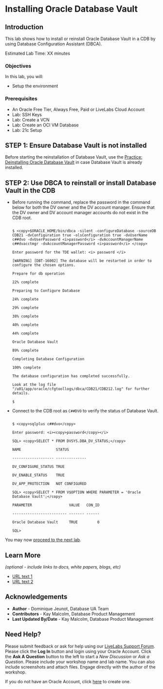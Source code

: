 # Installing Oracle Database Vault

## Introduction
This lab shows how to install or reinstall Oracle Database Vault in a CDB by using Database Configuration Assistant (DBCA).


Estimated Lab Time: XX minutes

### Objectives
In this lab, you will:
* Setup the environment
  
### Prerequisites

* An Oracle Free Tier, Always Free, Paid or LiveLabs Cloud Account
* Lab: SSH Keys
* Lab: Create a VCN
* Lab: Create an OCI VM Database
* Lab: 21c Setup


## **STEP 1:** Ensure Database Vault is not installed

Before starting the reinstallation of Database Vault, use the [Practice: Deinstalling Oracle Database Vault](https://confluence.oci.oraclecorp.com/display/DB21CNEWFT/Practice%3A+Deinstalling+Oracle+Database+Vault) in case Database Vault is already installed.

## **STEP 2:** Use DBCA to reinstall or install Database Vault in the CDB

- Before running the command, replace the password in the command below for both the DV owner and the DV account manager. Ensure that the DV owner and DV account manager accounts do not exist in the CDB root.

  
  ```
  
  $ <copy>$ORACLE_HOME/bin/dbca -silent -configureDatabase -sourceDB CDB21 -dvConfiguration true -olsConfiguration true -dvUserName c##dvo -dvUserPassword <i>password</i> -dvAccountManagerName c##dvacctmgr -dvAccountManagerPassword <i>password</i> </copy>
  
  Enter password for the TDE wallet: <i> password </i>
  
  [WARNING] [DBT-16002] The database will be restarted in order to configure the chosen options.
  
  Prepare for db operation
  
  22% complete
  
  Preparing to Configure Database
  
  24% complete
  
  29% complete
  
  38% complete
  
  40% complete
  
  44% complete
  
  Oracle Database Vault
  
  89% complete
  
  Completing Database Configuration
  
  100% complete
  
  The database configuration has completed successfully.
  
  Look at the log file "/u01/app/oracle/cfgtoollogs/dbca/CDB21/CDB212.log" for further details.
  
  $
  
  ```

- Connect to the CDB root as `C##DVO` to verify the status of Database Vault. 

  
  ```
  
  $ <copy>sqlplus c##dvo</copy>
  
  Enter password: <i><copy>password</copy></i>
  
  SQL> <copy>SELECT * FROM DVSYS.DBA_DV_STATUS;</copy>
  
  NAME                STATUS
  
  ------------------- --------------
  
  DV_CONFIGURE_STATUS TRUE
  
  DV_ENABLE_STATUS    TRUE
  
  DV_APP_PROTECTION   NOT CONFIGURED
  
  SQL> <copy>SELECT * FROM V$OPTION WHERE PARAMETER = 'Oracle Database Vault';</copy>
  
  PARAMETER                 VALUE   CON_ID
  
  ------------------------- ------- ------
  
  Oracle Database Vault     TRUE         0
  
  SQL>
  
  ```

You may now [proceed to the next lab](#next).

## Learn More

*(optional - include links to docs, white papers, blogs, etc)*

* [URL text 1](http://docs.oracle.com)
* [URL text 2](http://docs.oracle.com)

## Acknowledgements
* **Author** - Dominique Jeunot, Database UA Team
* **Contributors** -  Kay Malcolm, Database Product Management
* **Last Updated By/Date** -  Kay Malcolm, Database Product Management

## Need Help?
Please submit feedback or ask for help using our [LiveLabs Support Forum](https://community.oracle.com/tech/developers/categories/livelabsdiscussions). Please click the **Log In** button and login using your Oracle Account. Click the **Ask A Question** button to the left to start a *New Discussion* or *Ask a Question*.  Please include your workshop name and lab name.  You can also include screenshots and attach files.  Engage directly with the author of the workshop.

If you do not have an Oracle Account, click [here](https://profile.oracle.com/myprofile/account/create-account.jspx) to create one.
